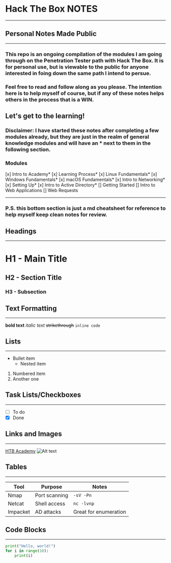 # Hack The Box NOTES

---

## Personal Notes Made Public

---

### This repo is an ongoing compilation of the modules I am going through on the Penetration Tester path with Hack The Box. It is for personal use, but is viewable to the public for anyone interested in foing down the same path I intend to persue.

### Feel free to read and follow along as you please. The intention here is to help myself of course, but if any of these notes helps others in the process that is a WIN.

## Let's get to the learning!

### Disclaimer: I have started these notes after completing a few modules already, but they are just in the realm of general knowledge modules and will have an \* next to them in the following section.

### Modules

[x] Intro to Academy*
[x] Learning Process*
[x] Linux Fundamentals*
[x] Windows Fundamentals*
[x] macOS Fundamentals*
[x] Intro to Networking*
[x] Setting Up*
[x] Intro to Active Directory*
[] Getting Started
[] Intro to Web Applications
[] Web Requests

---

### P.S. this bottom section is just a md cheatsheet for reference to help myself keep clean notes for review.

## Headings

---

# H1 - Main Title

## H2 - Section Title

### H3 - Subsection

## Text Formatting

---

**bold text**
_italic text_
~~strikethrough~~
`inline code`

## Lists

---

- Bullet item
  - Nested item

1. Numbered item
2. Another one

## Task Lists/Checkboxes

---

- [ ] To do
- [x] Done

## Links and Images

---

[HTB Academy](https://academy.hackthebox.com)
![Alt text](https://via.placeholder.com/150)

## Tables

---

| Tool     | Purpose       | Notes                 |
| -------- | ------------- | --------------------- |
| Nmap     | Port scanning | `-sV -Pn`             |
| Netcat   | Shell access  | `nc -lvnp`            |
| Impacket | AD attacks    | Great for enumeration |

## Code Blocks

---

```python
print("Hello, world!")
for i in range(10):
    print(i)
```
